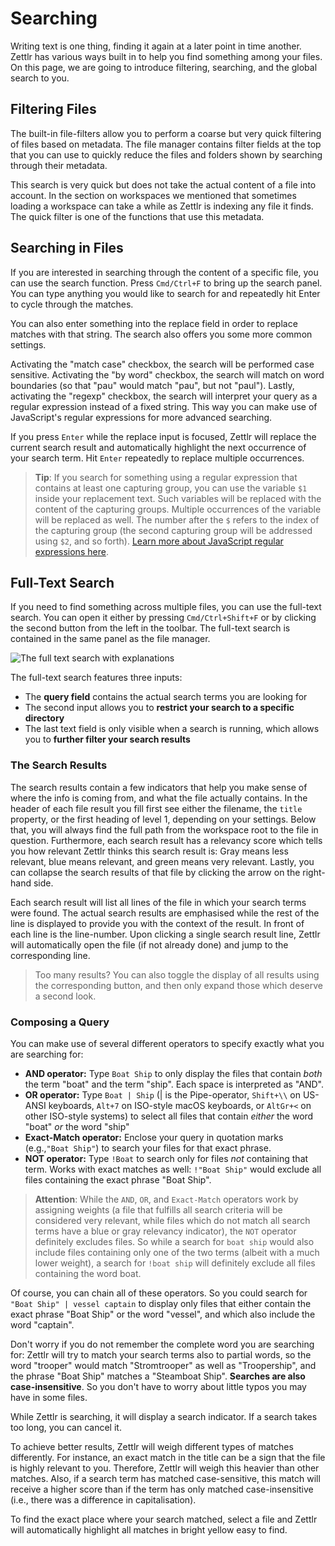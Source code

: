 # Searching

Writing text is one thing, finding it again at a later point in time another. Zettlr has various ways built in to help you find something among your files. On this page, we are going to introduce filtering, searching, and the global search to you.

## Filtering Files

The built-in file-filters allow you to perform a coarse but very quick filtering of files based on metadata. The file manager contains filter fields at the top that you can use to quickly reduce the files and folders shown by searching through their metadata.

This search is very quick but does not take the actual content of a file into account. In the section on workspaces we mentioned that sometimes loading a workspace can take a while as Zettlr is indexing any file it finds. The quick filter is one of the functions that use this metadata.

## Searching in Files

If you are interested in searching through the content of a specific file, you can use the search function. Press `Cmd/Ctrl+F` to bring up the search panel. You can type anything you would like to search for and repeatedly hit Enter to cycle through the matches.

You can also enter something into the replace field in order to replace matches with that string. The search also offers you some more common settings.

Activating the "match case" checkbox, the search will be performed case sensitive. Activating the "by word" checkbox, the search will match on word boundaries (so that "pau" would match "pau", but not "paul"). Lastly, activating the "regexp" checkbox, the search will interpret your query as a regular expression instead of a fixed string. This way you can make use of JavaScript's regular expressions for more advanced searching.

If you press `Enter` while the replace input is focused, Zettlr will replace the current search result and automatically highlight the next occurrence of your search term. Hit `Enter` repeatedly to replace multiple occurrences.

> **Tip**: If you search for something using a regular expression that contains at least one capturing group, you can use the variable `$1` inside your replacement text. Such variables will be replaced with the content of the capturing groups. Multiple occurrences of the variable will be replaced as well. The number after the `$` refers to the index of the capturing group (the second capturing group will be addressed using `$2`, and so forth). [Learn more about JavaScript regular expressions here](https://codeburst.io/javascript-learn-regular-expressions-for-beginners-bb6107015d91).

## Full-Text Search

If you need to find something across multiple files, you can use the full-text search. You can open it either by pressing `Cmd/Ctrl+Shift+F` or by clicking the second button from the left in the toolbar. The full-text search is contained in the same panel as the file manager.

![The full text search with explanations](../img/full_text_search.png)

The full-text search features three inputs:

* The **query field** contains the actual search terms you are looking for
* The second input allows you to **restrict your search to a specific directory**
* The last text field is only visible when a search is running, which allows you to **further filter your search results**

### The Search Results

The search results contain a few indicators that help you make sense of where the info is coming from, and what the file actually contains. In the header of each file result you fill first see either the filename, the `title` property, or the first heading of level 1, depending on your settings. Below that, you will always find the full path from the workspace root to the file in question. Furthermore, each search result has a relevancy score which tells you how relevant Zettlr thinks this search result is: Gray means less relevant, blue means relevant, and green means very relevant. Lastly, you can collapse the search results of that file by clicking the arrow on the right-hand side.

Each search result will list all lines of the file in which your search terms were found. The actual search results are emphasised while the rest of the line is displayed to provide you with the context of the result. In front of each line is the line-number. Upon clicking a single search result line, Zettlr will automatically open the file (if not already done) and jump to the corresponding line.

> Too many results? You can also toggle the display of all results using the corresponding button, and then only expand those which deserve a second look.

### Composing a Query

You can make use of several different operators to specify exactly what you are searching for:

* **AND operator:** Type `Boat Ship` to only display the files that contain _both_ the term "boat" and the term "ship". Each space is interpreted as "AND".
* **OR operator:** Type `Boat | Ship` (| is the Pipe-operator, `Shift+\\` on US-ANSI keyboards, `Alt+7` on ISO-style macOS keyboards, or `AltGr+<` on other ISO-style systems) to select all files that contain _either_ the word "boat" _or_ the word "ship"
* **Exact-Match operator:** Enclose your query in quotation marks (e.g.,`"Boat Ship"`) to search your files for that exact phrase.
* **NOT operator:** Type `!Boat` to search only for files _not_ containing that term. Works with exact matches as well: `!"Boat Ship"` would exclude all files containing the exact phrase "Boat Ship".

> **Attention**: While the `AND`, `OR`, and `Exact-Match` operators work by assigning weights (a file that fulfills all search criteria will be considered very relevant, while files which do not match all search terms have a blue or gray relevancy indicator), the `NOT` operator definitely excludes files. So while a search for `boat ship` would also include files containing only one of the two terms (albeit with a much lower weight), a search for `!boat ship` will definitely exclude all files containing the word boat.

Of course, you can chain all of these operators. So you could search for `"Boat Ship" | vessel captain` to display only files that either contain the exact phrase "Boat Ship" or the word "vessel", and which also include the word "captain".

Don't worry if you do not remember the complete word you are searching for: Zettlr will try to match your search terms also to partial words, so the word "trooper" would match "Stromtrooper" as well as "Troopership", and the phrase "Boat Ship" matches a "Steamboat Ship". **Searches are also case-insensitive**. So you don't have to worry about little typos you may have in some files.

While Zettlr is searching, it will display a search indicator. If a search takes too long, you can cancel it.

To achieve better results, Zettlr will weigh different types of matches differently. For instance, an exact match in the title can be a sign that the file is highly relevant to you. Therefore, Zettlr will weigh this heavier than other matches. Also, if a search term has matched case-sensitive, this match will receive a higher score than if the term has only matched case-insensitive (i.e., there was a difference in capitalisation).

To find the exact place where your search matched, select a file and Zettlr will automatically highlight all matches in bright yellow easy to find.
